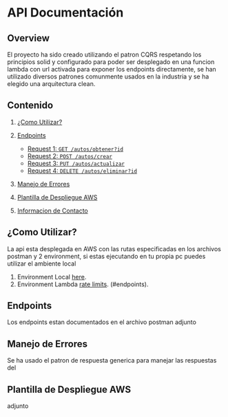 # API Documentación
## Overview

El proyecto ha sido creado utilizando el patron CQRS respetando los principios solid y configurado para poder ser desplegado en una funcion lambda con url activada para exponer los endpoints directamente, se han utilizado diversos patrones comunmente usados en la industria y se ha elegido una arquitectura clean. 

## Contenido
1. [¿Como Utilizar?](#getting-started)
2. [Endpoints](#endpoints)
   - [Request 1: `GET /autos/obtener?id`](#get-users)
   - [Request 2: `POST /autos/crear`](#post-users)
   - [Request 3: `PUT /autos/actualizar`](#put-users-id)
   - [Request 4: `DELETE /autos/eliminar?id`](#delete-users-id)

3. [Manejo de Errores](#error-handling)
4. [Plantilla de Despliegue AWS](#error-handling)
5. [Informacion de Contacto](#contact-information)

## ¿Como Utilizar?

La api esta desplegada en AWS con las rutas especificadas en los archivos postman y 2 environment, si estas ejecutando en tu propia pc puedes utilizar el ambiente local
1. Environment Local [here](#).
2. Environment Lambda [rate limits](#rate-limits).
(#endpoints).

## Endpoints

Los endpoints estan documentados en el archivo postman adjunto

## Manejo de Errores

Se ha usado el patron de respuesta generica para manejar las respuestas del 

## Plantilla de Despliegue AWS
 adjunto





